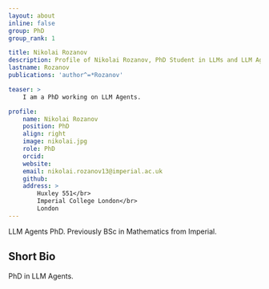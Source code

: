 ```yaml
---
layout: about
inline: false
group: PhD
group_rank: 1

title: Nikolai Rozanov
description: Profile of Nikolai Rozanov, PhD Student in LLMs and LLM Agents.
lastname: Rozanov
publications: 'author^=*Rozanov'

teaser: >
    I am a PhD working on LLM Agents.

profile:
    name: Nikolai Rozanov
    position: PhD
    align: right
    image: nikolai.jpg
    role: PhD
    orcid: 
    website: 
    email: nikolai.rozanov13@imperial.ac.uk
    github: 
    address: >
        Huxley 551</br>
        Imperial College London</br>
        London
---
```


LLM Agents PhD. Previously BSc in Mathematics from Imperial.

## Short Bio

PhD in LLM Agents.

